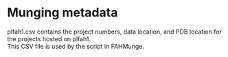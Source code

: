 # Munging metadata

plfah1.csv contains the project numbers, data location, and PDB location for the projects hosted on plfah1.  
This CSV file is used by the script in FAHMunge.
